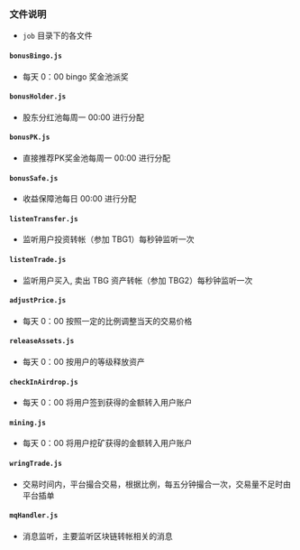 ### 文件说明
* `job` 目录下的各文件

#### `bonusBingo.js`
* 每天 0：00 bingo 奖金池派奖

#### `bonusHolder.js`
* 股东分红池每周一 00:00 进行分配

#### `bonusPK.js`
* 直接推荐PK奖金池每周一 00:00 进行分配

#### `bonusSafe.js`
* 收益保障池每日 00:00 进行分配

#### `listenTransfer.js`
* 监听用户投资转帐（参加 TBG1）每秒钟监听一次

#### `listenTrade.js`
* 监听用户买入, 卖出 TBG 资产转帐（参加 TBG2）每秒钟监听一次

#### `adjustPrice.js`
* 每天 0：00 按照一定的比例调整当天的交易价格

#### `releaseAssets.js`
* 每天 0：00 按用户的等级释放资产

#### `checkInAirdrop.js`
* 每天 0：00 将用户签到获得的金额转入用户账户

#### `mining.js`
* 每天 0：00 将用户挖矿获得的金额转入用户账户

#### `wringTrade.js`
* 交易时间内，平台撮合交易，根据比例，每五分钟撮合一次，交易量不足时由平台插单

#### `mqHandler.js`
* 消息监听，主要监听区块链转帐相关的消息